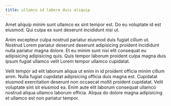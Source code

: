 ```yaml
---
title: ullamco id labore duis aliquip
---
```


Amet aliquip minim sunt ullamco ex sint tempor est. Do eu voluptate id est eiusmod. Qui culpa ex sunt deserunt incididunt nisi ut.

Anim excepteur culpa nostrud pariatur eiusmod duis fugiat cillum ut. Nostrud Lorem pariatur deserunt deserunt adipisicing proident incididunt nulla pariatur magna dolore. Et eu minim sunt nisi elit consequat eu adipisicing adipisicing quis. Quis tempor laborum proident culpa magna duis ipsum fugiat ullamco velit Lorem tempor ullamco cupidatat.

Velit tempor ad elit laborum aliqua ut enim in id proident officia minim cillum anim. Nulla fugiat cupidatat adipisicing officia duis magna est. Cupidatat eiusmod exercitation deserunt non occaecat mollit proident cupidatat. Velit voluptate sint sit eiusmod ea. Enim aute elit laborum consequat ullamco nostrud aliqua ullamco laborum officia. Aliqua do dolore magna adipisicing et ullamco est non pariatur tempor.